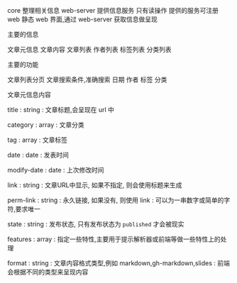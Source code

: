 core
	整理相关信息
web-server
	提供信息服务
	只有读操作
	提供的服务可注册
web
	静态 web 界面,通过 web-server 获取信息做呈现

主要的信息

文章元信息
文章内容
文章列表
作者列表
标签列表
分类列表

主要的功能

文章列表分页
文章搜索条件,准确搜索
	日期
	作者
	标签
	分类


文章元信息内容

title
: string
: 文章标题,会呈现在 url 中

category
: array
: 文章分类

tag
: array
: 文章标签

date
: date
: 发表时间

modify-date
: date
: 上次修改时间

link
: string
: 文章URL中显示, 如果不指定, 则会使用标题来生成

perm-link
: string
: 永久链接, 如果没有, 则使用 link
: 可以为一串数字或简单的字符,要求唯一

state
: string
: 发布状态, 只有发布状态为 `published` 才会被现实

features
: array
: 指定一些特性,主要用于提示解析器或前端等做一些特性上的处理

format
: string
: 文章内容格式类型,例如 markdown,gh-markdown,slides
: 前端会根据不同的类型来呈现内容